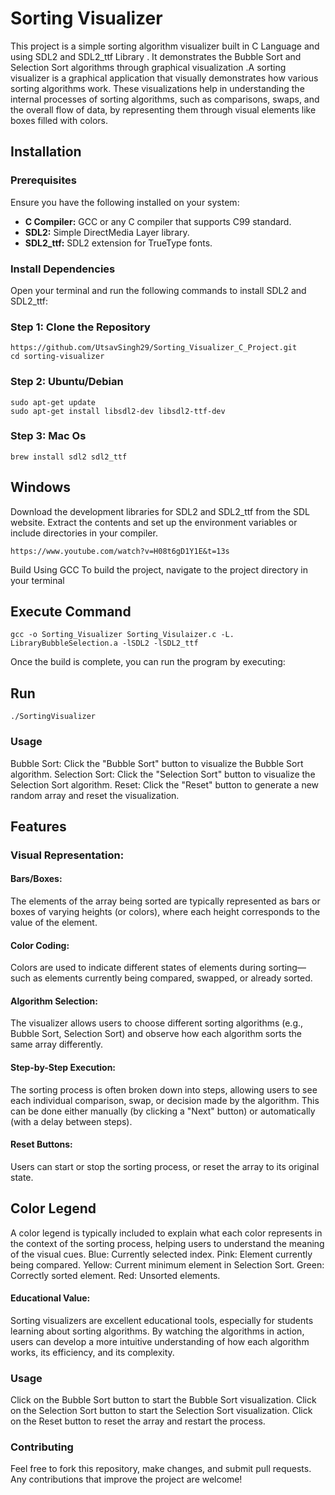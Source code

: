   # Sorting Visualizer

This project is a simple sorting algorithm visualizer built in C Language and using SDL2 and SDL2_ttf Library . 
It demonstrates the Bubble Sort and Selection Sort algorithms through graphical visualization .A sorting visualizer is a graphical application that visually demonstrates how various sorting algorithms work. These visualizations help in understanding the internal processes of sorting algorithms, such as comparisons, swaps, and the overall flow of data, by representing them through visual elements like boxes filled with colors.


## Installation

### Prerequisites

Ensure you have the following installed on your system:

- **C Compiler:** GCC or any C compiler that supports C99 standard.
- **SDL2:** Simple DirectMedia Layer library.
- **SDL2_ttf:** SDL2 extension for TrueType fonts.

### Install Dependencies

Open your terminal and run the following commands to install SDL2 and SDL2_ttf:

### Step 1: Clone the Repository

```
https://github.com/UtsavSingh29/Sorting_Visualizer_C_Project.git
cd sorting-visualizer
```
### Step 2: Ubuntu/Debian
```
sudo apt-get update
sudo apt-get install libsdl2-dev libsdl2-ttf-dev
```
### Step 3: Mac Os
```
brew install sdl2 sdl2_ttf
```
## Windows
Download the development libraries for SDL2 and SDL2_ttf from the SDL website.
Extract the contents and set up the environment variables or include directories in your compiler.
```
https://www.youtube.com/watch?v=H08t6gD1Y1E&t=13s
```

Build
Using GCC
To build the project, navigate to the project directory in your terminal 

## Execute Command
```
gcc -o Sorting_Visualizer Sorting_Visulaizer.c -L. LibraryBubbleSelection.a -lSDL2 -lSDL2_ttf
```
Once the build is complete, you can run the program by executing:
## Run
```
./SortingVisualizer
```
### Usage
Bubble Sort: Click the "Bubble Sort" button to visualize the Bubble Sort algorithm.
Selection Sort: Click the "Selection Sort" button to visualize the Selection Sort algorithm.
Reset: Click the "Reset" button to generate a new random array and reset the visualization.

## Features

### Visual Representation:

#### Bars/Boxes: 
The elements of the array being sorted are typically represented as bars or boxes of varying heights (or colors), where each height corresponds to the value of the element.
#### Color Coding:
Colors are used to indicate different states of elements during sorting—such as elements currently being compared, swapped, or already sorted.
#### Algorithm Selection:
The visualizer allows users to choose different sorting algorithms (e.g., Bubble Sort, Selection Sort) and observe how each algorithm sorts the same array differently.
#### Step-by-Step Execution:
The sorting process is often broken down into steps, allowing users to see each individual comparison, swap, or decision made by the algorithm. This can be done either manually (by clicking a "Next" button) or automatically (with a delay between steps).
#### Reset Buttons: 
Users can start or stop the sorting process, or reset the array to its original state.

## Color Legend

A color legend is typically included to explain what each color represents in the context of the sorting process, helping users to understand the meaning of the visual cues.
Blue: Currently selected index.
Pink: Element currently being compared.
Yellow: Current minimum element in Selection Sort.
Green: Correctly sorted element.
Red: Unsorted elements.

#### Educational Value:

Sorting visualizers are excellent educational tools, especially for students learning about sorting algorithms. By watching the algorithms in action, users can develop a more intuitive understanding of how each algorithm works, its efficiency, and its complexity.


### Usage
Click on the Bubble Sort button to start the Bubble Sort visualization.
Click on the Selection Sort button to start the Selection Sort visualization.
Click on the Reset button to reset the array and restart the process.

### Contributing
Feel free to fork this repository, make changes, and submit pull requests. Any contributions that improve the project are welcome!

